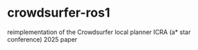 # crowdsurfer-ros1
reimplementation of the Crowdsurfer local planner ICRA (a* star conference) 2025 paper
